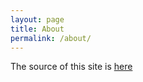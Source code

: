 ```yaml
---
layout: page
title: About
permalink: /about/
---
```


The source of this site is [here](https://github.com/yafred/lichess-blind-mode)